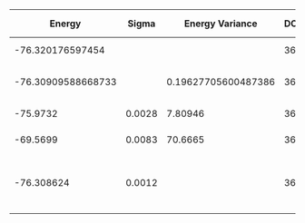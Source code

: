 | Energy             | Sigma  | Energy Variance     | DOF | Einf | Method                       | Data Repository |
|--------------------|--------|---------------------|-----|------|------------------------------|-----------------|
| -76.320176597454   |        |                     | 36  | 0    | Exact diagonalization        |                 |
| -76.30909588668733 |        | 0.19627705600487386 | 36  | 0    | DMRG (bond dimension = 2048) |                 |
| -75.9732           | 0.0028 | 7.80946             | 36  | 0    | RBM (alpha = 1)              |                 |
| -69.5699           | 0.0083 | 70.6665             | 36  | 0    | Jastrow baseline             |                 |
| -76.308624           | 0.0012 |                    | 36  | 0    | RBM + symmetry(spin flip, translational, spatial)           |                 |

